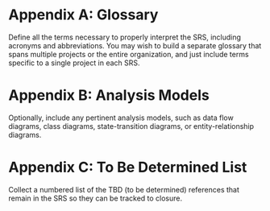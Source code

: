 # Appendix A: Glossary

Define all the terms necessary to properly interpret the SRS, including acronyms and abbreviations. You may wish to build a separate glossary that spans multiple projects or the entire organization, and just include terms specific to a single project in each SRS.

# Appendix B: Analysis Models

Optionally, include any pertinent analysis models, such as data flow diagrams, class diagrams, state-transition diagrams, or entity-relationship diagrams.

# Appendix C: To Be Determined List

Collect a numbered list of the TBD (to be determined) references that remain in the SRS so they can be tracked to closure.
